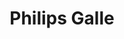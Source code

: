 ---
layout: personpage
title: "Philips Galle"
tag: philips-galle
image: '../../img/philips-galle.jpg'
---